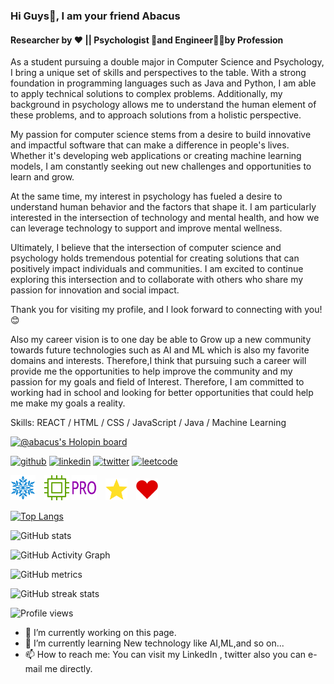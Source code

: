 ### Hi Guys👋, I am your friend Abacus 
#### Researcher by ❤️ || Psychologist 🧠and Engineer👨‍💻by Profession

As a student pursuing a double major in Computer Science and Psychology, I bring a unique set of skills and perspectives to the table. With a strong foundation in programming languages such as Java and Python, I am able to apply technical solutions to complex problems. Additionally, my background in psychology allows me to understand the human element of these problems, and to approach solutions from a holistic perspective.

My passion for computer science stems from a desire to build innovative and impactful software that can make a difference in people's lives. Whether it's developing web applications or creating machine learning models, I am constantly seeking out new challenges and opportunities to learn and grow.

At the same time, my interest in psychology has fueled a desire to understand human behavior and the factors that shape it. I am particularly interested in the intersection of technology and mental health, and how we can leverage technology to support and improve mental wellness.

Ultimately, I believe that the intersection of computer science and psychology holds tremendous potential for creating solutions that can positively impact individuals and communities. I am excited to continue exploring this intersection and to collaborate with others who share my passion for innovation and social impact.

Thank you for visiting my profile, and I look forward to connecting with you!😊

Also my career vision is to one day be able to Grow up a new community towards future technologies such as AI and ML which is also my favorite domains and interests. Therefore,I think that pursuing such a career will provide me the opportunities to help improve the community and my passion for my goals and field of Interest. Therefore, I am committed to working had in school and looking for better opportunities that could help me make my goals a reality.

Skills:  REACT / HTML / CSS / JavaScript / Java / Machine Learning 


[![@abacus's Holopin board](https://holopin.io/api/user/board?user=abacus)](https://holopin.io/@abacus)

[<img src='https://cdn.jsdelivr.net/npm/simple-icons@3.0.1/icons/github.svg' alt='github' height='40'>](https://github.com/Anuragsharma5893)  [<img src='https://cdn.jsdelivr.net/npm/simple-icons@3.0.1/icons/linkedin.svg' alt='linkedin' height='40'>](https://www.linkedin.com/in/anuragsharma/)  [<img src='https://cdn.jsdelivr.net/npm/simple-icons@3.0.1/icons/twitter.svg' alt='twitter' height='40'>](https://twitter.com/@AnuragS06019177)  [<img src='https://cdn.jsdelivr.net/npm/simple-icons@3.0.1/icons/leetcode.svg' alt='leetcode' height='40'>](https://leetcode.com/Itachi_uchiya/)  

<a href='https://archiveprogram.github.com/'><img src='https://raw.githubusercontent.com/acervenky/animated-github-badges/master/assets/acbadge.gif' width='40' height='40'></a> <a href='https://docs.github.com/en/developers'><img src='https://raw.githubusercontent.com/acervenky/animated-github-badges/master/assets/devbadge.gif' width='40' height='40'></a>
<a href='https://github.com/pricing'><img src='https://raw.githubusercontent.com/acervenky/animated-github-badges/master/assets/pro.gif' width='40' height='40'></a> <a href='https://stars.github.com/'><img src='https://raw.githubusercontent.com/acervenky/animated-github-badges/master/assets/starbadge.gif' width='35' height='35'></a> <a href='https://docs.github.com/en/github/supporting-the-open-source-community-with-github-sponsors'><img src='https://raw.githubusercontent.com/acervenky/animated-github-badges/master/assets/sponsorbadge.gif' width='35' height='35'></a> 

[![Top Langs](https://github-readme-stats.vercel.app/api/top-langs/?username=Anuragsharma5893)](https://github.com/anuraghazra/github-readme-stats)

![GitHub stats](https://github-readme-stats.vercel.app/api?username=Anuragsharma5893&show_icons=true&count_private=true)  

![GitHub Activity Graph](https://activity-graph.herokuapp.com/graph?username=Anuragsharma5893)  

![GitHub metrics](https://metrics.lecoq.io/Anuragsharma5893)  

![GitHub streak stats](https://github-readme-streak-stats.herokuapp.com/?user=Anuragsharma5893)  

![Profile views](https://gpvc.arturio.dev/Anuragsharma5893)  

- 🔭 I’m currently working on this page. 
- 🌱 I’m currently learning New technology like AI,ML,and so on... 
- 📫 How to reach me: You can visit my LinkedIn , twitter also you can e-mail me directly. 
